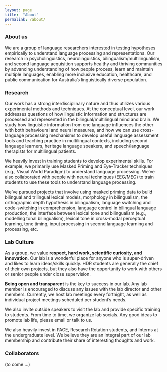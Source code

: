 ```yaml
---
layout: page
title:  "About"
permalink: /about/
---
```


### About us
We are a group of language researchers interested in testing hypotheses empirically to understand language processing and representations. Our research in psycholinguistics, neurolinguistics, bilingualism/multilingualism, and second language acquisition supports healthy and thriving communities by advancing understanding of how people process, learn and maintain multiple languages, enabling more inclusive education, healthcare, and public communication for Australia’s linguistically diverse population.

### Research
Our work has a strong interdisciplinary nature and thus utilizes various experimental methods and techniques. At the conceptual level, our work addresses questions of how linguistic information and structures are processed and represented in the bilingual/multilingual mind and brain. We study how linguistic information from one language influences the other with both behavioural and neural measures, and how we can use cross-language processing mechanisms to develop useful language assessment tools and teaching practice in multilingual contexts, including second language learners, heritage language speakers, and speech/language therapists for multilingual patients.

We heavily invest in training students to develop experimental skills. For example, we primarily use Masked Priming and Eye-Tracker techniques (e.g., Visual World Paradigm) to understand language processing. We’ve also collaborated with people with neural techniques (EEG/MEG) to train students to use these tools to understand language processing.

We’ve pursued projects that involve using masked priming data to build bilingual and trilingual lexical models, morphology in bilingualism, the orthographic depth hypothesis in bilingualism, language switching and code-switching in comprehension, language control in bilingual language production, the interface between lexical tone and bilingualism (e.g., modelling tonal bilingualism), lexical tone in cross-modal perceptual learning, tone timing, input processing in second language learning and processing, etc.

### Lab Culture

As a group, we value **respect, hard work, scientific curiosity, and innovation**. Our lab is a wonderful place for anyone who is super-driven and likes to learn ideas/skills quickly. HDR students are generally the chief of their own projects, but they also have the opportunity to work with others or senior people under close supervision.

**Being open and transparent** is the key to success in our lab. Any lab member is encouraged to discuss any issues with the lab director and other members. Currently, we host lab meetings every fortnight, as well as individual project meetings scheduled per student’s needs.

We also invite outside speakers to visit the lab and provide specific training to students. From time to time, we organize lab socials. Any good ideas to promote lab life, please email or talk to us.

We also heavily invest in PACE, Research Rotation students, and Interns at the undergraduate level. We believe they are an integral part of our lab membership and contribute their share of interesting thoughts and work.

### Collaborators

(to come….)
